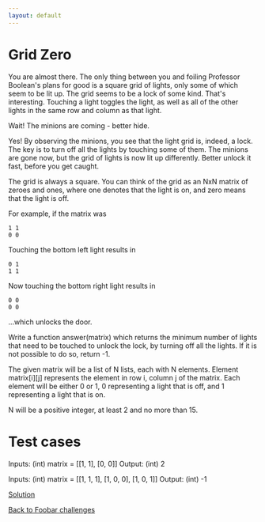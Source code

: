 ```yaml
---
layout: default
---
```

Grid Zero
=========

You are almost there. The only thing between you and foiling Professor
Boolean's plans for good is a square grid of lights, only some of which
seem to be lit up. The grid seems to be a lock of some kind. That's
interesting. Touching a light toggles the light, as well as all of the
other lights in the same row and column as that light.

Wait! The minions are coming - better hide.

Yes! By observing the minions, you see that the light grid is, indeed,
a lock. The key is to turn off all the lights by touching some of them.
The minions are gone now, but the grid of lights is now lit up differently.
Better unlock it fast, before you get caught.

The grid is always a square. You can think of the grid as an NxN matrix
of zeroes and ones, where one denotes that the light is on, and zero means
that the light is off.

For example, if the matrix was

    1 1
    0 0

Touching the bottom left light results in

    0 1
    1 1

Now touching the bottom right light results in

    0 0
    0 0

...which unlocks the door.

Write a function answer(matrix) which returns the minimum number of lights
that need to be touched to unlock the lock, by turning off all the lights.
If it is not possible to do so, return -1.

The given matrix will be a list of N lists, each with N elements. Element
matrix[i][j] represents the element in row i, column j of the matrix. Each
element will be either 0 or 1, 0 representing a light that is off, and 1
representing a light that is on.

N will be a positive integer, at least 2 and no more than 15.

Test cases
==========

Inputs:
    (int) matrix = [[1, 1], [0, 0]]
Output:
    (int) 2

Inputs:
    (int) matrix = [[1, 1, 1], [1, 0, 0], [1, 0, 1]]
Output:
    (int) -1

[Solution](grid_zero-solution.html)


[Back to Foobar challenges](index.html)

